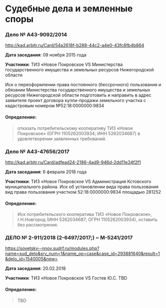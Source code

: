 # Судебные дела и земленные споры

### Дело № А43-9092/2014

http://kad.arbitr.ru/Card/54a2618f-b288-44c2-a4e0-43fc6fb4b864

**Дата заседания**: 09 ноября 2015 года

**Участники**: ТИЗ «Новое Покровское VS Министерства государственного имущества и земельных ресурсов Нижегородской
области

Иск о переоформлении права постоянного (бессрочного) пользования и обязании Министерства государственного
имущества и земельных ресурсов Нижегородской области подготовить и направить в адрес
заявителя проект договора купли-продажи земельного участка с кадастровым номером №52:18:0000000:9834

#### Определение: 
> отказать потребительскому кооперативу ТИЗ «Новое Покровское» (ОГРН 1105262003934; ИНН 5262034687) в удовлетворении заявленных требований.



### Дело № А43-47656/2017

http://kad.arbitr.ru/Card/adfead24-2186-4ad9-946d-2dd11e34f2f1

**Дата заседания**: 6 февраля 2018 года

**Участники**: ТИЗ «Новое Покровское VS Администрация Кстовского муниципального района.
Иск об установлении вида права пользования вид права пользования участком 52:18:0000000:9834 площадью 281252

#### Определение: 
> Иск потребительского кооператива ТИЗ «Новое Покровское», г.Н.Новгород (ИНН 5262034687; ОГРН 1105262003934), оставить без рассмотрения.


### ДЕЛО № 2-911/2018 (2-6497/2017;) ~ М-5241/2017

https://sovetsky--nnov.sudrf.ru/modules.php?name=sud_delo&srv_num=1&name_op=case&case_id=293881640&result=1&delo_id=1540005&new=

**Дата заседания**: 20.02.2018

**Участники**: ТИЗ «Новое Покровское VS Гостев Ю.С.
TBD

#### Определение: 
> TBD


